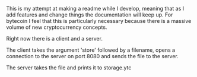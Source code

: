 This is my attempt at making a readme while I develop, meaning that as I add
features and change things the documentation will keep up. For bytecoin I feel
that this is particularly necessary because there is a massive volume of new
cryptocurrency concepts.

Right now there is a client and a server.

The client takes the argument 'store' followed by a filename, opens a
connection to the server on port 8080 and sends the file to the server.

The server takes the file and prints it to storage.ytc
